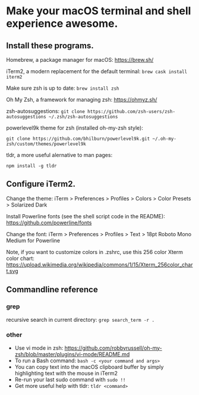 # Make your macOS terminal and shell experience awesome.

## Install these programs.

Homebrew, a package manager for macOS: https://brew.sh/

iTerm2, a modern replacement for the default terminal: `brew cask install iterm2`

Make sure zsh is up to date: `brew install zsh`

Oh My Zsh, a framework for managing zsh: https://ohmyz.sh/

zsh-autosuggestions: `git clone https://github.com/zsh-users/zsh-autosuggestions ~/.zsh/zsh-autosuggestions`

powerlevel9k theme for zsh (installed oh-my-zsh style):

    git clone https://github.com/bhilburn/powerlevel9k.git ~/.oh-my-zsh/custom/themes/powerlevel9k

tldr, a more useful alernative to man pages:

    npm install -g tldr

## Configure iTerm2.

Change the theme: iTerm > Preferences > Profiles > Colors > Color Presets > Solarized Dark 

Install Powerline fonts (see the shell script code in the README): https://github.com/powerline/fonts

Change the font: iTerm > Preferences > Profiles > Text > 18pt Roboto Mono Medium for Powerline

Note, if you want to customize colors in .zshrc, use this 256 color Xterm color chart: https://upload.wikimedia.org/wikipedia/commons/1/15/Xterm_256color_chart.svg

## Commandline reference

### grep

recursive search in current directory: `grep search_term -r .`

### other

* Use vi mode in zsh: https://github.com/robbyrussell/oh-my-zsh/blob/master/plugins/vi-mode/README.md
* To run a Bash command: `bash -c <your command and args>`
* You can copy text into the macOS clipboard buffer by simply highlighting text with the mouse in iTerm2
* Re-run your last sudo command with `sudo !!`
* Get more useful help with tldr: `tldr <command>`
